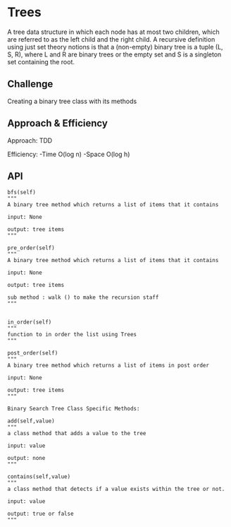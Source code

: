 # Trees

A tree data structure in which each node has at most two children, which are referred to as the left child and the right child. A recursive definition using just set theory notions is that a (non-empty) binary tree is a tuple (L, S, R), where L and R are binary trees or the empty set and S is a singleton set containing the root.

## Challenge
Creating a binary tree class with its methods

## Approach & Efficiency


Approach: TDD

Efficiency:
-Time O(log n)
-Space O(log h)

## API


    bfs(self)
    """
    A binary tree method which returns a list of items that it contains

    input: None

    output: tree items
    """

    pre_order(self)
    """
    A binary tree method which returns a list of items that it contains

    input: None

    output: tree items

    sub method : walk () to make the recursion staff
    """


    in_order(self)
    """
    function to in order the list using Trees
    """

    post_order(self)
    """
    A binary tree method which returns a list of items in post order

    input: None

    output: tree items
    """

    Binary Search Tree Class Specific Methods:

    add(self,value)
    """
    a class method that adds a value to the tree

    input: value

    output: none
    """

    contains(self,value)
    """
    a class method that detects if a value exists within the tree or not.

    input: value

    output: true or false
    """

